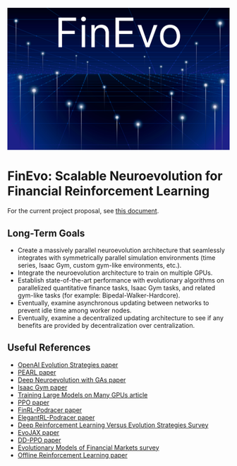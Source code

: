 ![FinEvo Logo](./logo.png)

# FinEvo: Scalable Neuroevolution for Financial Reinforcement Learning

For the current project proposal, see [this document](https://www.overleaf.com/read/pfjjvzcbpnmt).

## Long-Term Goals

- Create a massively parallel neuroevolution architecture that seamlessly integrates with symmetrically parallel simulation environments (time series, Isaac Gym, custom gym-like environments, etc.).
- Integrate the neuroevolution architecture to train on multiple GPUs.
- Establish state-of-the-art performance with evolutionary algorithms on parallelized quantitative finance tasks, Isaac Gym tasks, and related gym-like tasks (for example: Bipedal-Walker-Hardcore).
- Eventually, examine asynchronous updating between networks to prevent idle time among worker nodes.
- Eventually, examine a decentralized updating architecture to see if any benefits are provided by decentralization over centralization.

## Useful References

- [OpenAI Evolution Strategies paper](https://arxiv.org/pdf/1703.03864.pdf)
- [PEARL paper](https://arxiv.org/pdf/2201.09568.pdf)
- [Deep Neuroevolution with GAs paper](https://arxiv.org/pdf/1712.06567.pdf)
- [Isaac Gym paper](https://arxiv.org/pdf/2108.10470.pdf)
- [Training Large Models on Many GPUs article](https://lilianweng.github.io/posts/2021-09-25-train-large/)
- [PPO paper](https://arxiv.org/pdf/1707.06347.pdf)
- [FinRL-Podracer paper](https://arxiv.org/pdf/2111.05188.pdf)
- [ElegantRL-Podracer paper](https://arxiv.org/pdf/2112.05923.pdf)
- [Deep Reinforcement Learning Versus Evolution Strategies Survey](https://arxiv.org/pdf/2110.01411.pdf)
- [EvoJAX paper](https://arxiv.org/pdf/2202.05008.pdf)
- [DD-PPO paper](https://arxiv.org/pdf/1911.00357.pdf)
- [Evolutionary Models of Financial Markets survey](https://www.pnas.org/doi/pdf/10.1073/pnas.2104800118)
- [Offline Reinforcement Learning paper](https://arxiv.org/pdf/2005.01643.pdf)
